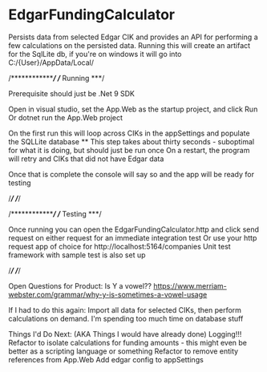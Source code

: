# EdgarFundingCalculator
Persists data from selected Edgar CIK and provides an API for performing a few calculations on the persisted data.
Running this will create an artifact for the SqlLite db, if you're on windows it will go into C:/{User}/AppData/Local/

/***************/
/*** Running ***/

Prerequisite should just be .Net 9 SDK

Open in visual studio, set the App.Web as the startup project, and click Run
Or dotnet run the App.Web project

On the first run this will loop across CIKs in the appSettings and populate the SQLLite database
** This step takes about thirty seconds - suboptimal for what it is doing, but should just be run once
	On a restart, the program will retry and CIKs that did not have Edgar data

Once that is complete the console will say so and the app will be ready for testing

/***************/
/***************/


/***************/
/*** Testing ***/

Once running you can open the EdgarFundingCalculator.http and click send request on either request for an immediate integration test
Or use your http request app of choice for http://localhost:5164/companies
Unit test framework with sample test is also set up

/***************/
/***************/

Open Questions for Product:
	Is Y a vowel?? https://www.merriam-webster.com/grammar/why-y-is-sometimes-a-vowel-usage

If I had to do this again:
	Import all data for selected CIKs, then perform calculations on demand.
	I'm spending too much time on database stuff

Things I'd Do Next: (AKA Things I would have already done)
	Logging!!!
	Refactor to isolate calculations for funding amounts - this might even be better as a scripting language or something
	Refactor to remove entity references from App.Web
	Add edgar config to appSettings
